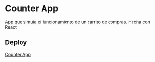 # Counter  App

App que simula el funcionamiento de un carrito de compras. Hecha con React

## Deploy

[Counter App](https://jhon-h.github.io/counter-app/)
